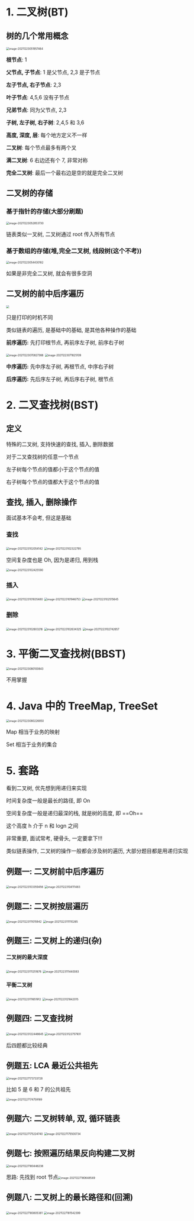 # 1. 二叉树(BT)

## 树的几个常用概念

<img src="https://wuzhi-img.oss-cn-shanghai.aliyuncs.com/img/image-20211223051957464.png" alt="image-20211223051957464" style="zoom:50%;" />

**根节点**: 1

**父节点, 子节点**: 1 是父节点, 2,3 是子节点

**左子节点, 右子节点**: 2,3

**叶子节点**: 4,5,6 没有子节点

**兄弟节点**: 同为父节点, 2,3

**子树, 左子树, 右子树**: 2,4,5 和 3,6

**高度, 深度, 层**: 每个地方定义不一样

**二叉树**: 每个节点最多有两个叉

**满二叉树**: 6 右边还有个 7, 非常对称

**完全二叉树**: 最后一个最右边是空的就是完全二叉树

## 二叉树的存储

### 基于指针的存储(大部分刷题)

<img src="https://wuzhi-img.oss-cn-shanghai.aliyuncs.com/img/image-20211223052853730.png" alt="image-20211223052853730" style="zoom:50%;" />

链表类似一叉树, 二叉树通过 root 传入所有节点

### 基于数组的存储(堆,完全二叉树, 线段树(这个不考))

<img src="https://wuzhi-img.oss-cn-shanghai.aliyuncs.com/img/image-20211223054430182.png" alt="image-20211223054430182" style="zoom:50%;" />

如果是非完全二叉树, 就会有很多空洞

## 二叉树的前中后序遍历

<img src="https://wuzhi-img.oss-cn-shanghai.aliyuncs.com/img/image-20211223072130618.png" style="zoom:50%;" />

只是打印的时机不同

类似链表的遍历, 是基础中的基础, 是其他各种操作的基础

**前序遍历:** 先打印根节点, 再前序左子树, 前序右子树

<img src="https://wuzhi-img.oss-cn-shanghai.aliyuncs.com/img/image-20211223070827366.png" alt="image-20211223070827366" style="zoom:50%;" />

<img src="https://wuzhi-img.oss-cn-shanghai.aliyuncs.com/img/image-20211223071825109.png" alt="image-20211223071825109" style="zoom:50%;" />

**中序遍历:** 先中序左子树, 再根节点, 中序右子树

**后序遍历:** 先后序左子树, 再后序右子树, 根节点

# 2. 二叉查找树(BST)

## 定义

特殊的二叉树, 支持快速的查找, 插入, 删除数据

对于二叉查找树的任意一个节点

左子树每个节点的值都小于这个节点的值

右子树每个节点的值都大于这个节点的值

## 查找, 插入, 删除操作

面试基本不会考, 但这是基础

### 查找

<img src="https://wuzhi-img.oss-cn-shanghai.aliyuncs.com/img/image-20211223102054142.png" alt="image-20211223102054142" style="zoom:50%;" />

<img src="https://wuzhi-img.oss-cn-shanghai.aliyuncs.com/img/image-20211223102322795.png" alt="image-20211223102322795" style="zoom:50%;" />

空间复杂度也是 Oh, 因为是递归, 用到栈

<img src="https://wuzhi-img.oss-cn-shanghai.aliyuncs.com/img/image-20211223102425590.png" alt="image-20211223102425590" style="zoom:50%;" />

### 插入

<img src="https://wuzhi-img.oss-cn-shanghai.aliyuncs.com/img/image-20211223101835480.png" alt="image-20211223101835480" style="zoom:50%;" />

<img src="https://wuzhi-img.oss-cn-shanghai.aliyuncs.com/img/image-20211223101946753.png" alt="image-20211223101946753" style="zoom:50%;" />

<img src="https://wuzhi-img.oss-cn-shanghai.aliyuncs.com/img/image-20211223102515645.png" alt="image-20211223102515645" style="zoom:50%;" />

### 删除

<img src="https://wuzhi-img.oss-cn-shanghai.aliyuncs.com/img/image-20211223102603216.png" alt="image-20211223102603216" style="zoom:50%;" />

<img src="https://wuzhi-img.oss-cn-shanghai.aliyuncs.com/img/image-20211223102634325.png" alt="image-20211223102634325" style="zoom:50%;" />

<img src="https://wuzhi-img.oss-cn-shanghai.aliyuncs.com/img/image-20211223102742657.png" alt="image-20211223102742657" style="zoom:50%;" />



# 3. 平衡二叉查找树(BBST)

<img src="https://wuzhi-img.oss-cn-shanghai.aliyuncs.com/img/image-20211223080100843.png" alt="image-20211223080100843" style="zoom:50%;" />

不用掌握

# 4. Java 中的 TreeMap, TreeSet

<img src="https://wuzhi-img.oss-cn-shanghai.aliyuncs.com/img/image-20211223080226850.png" alt="image-20211223080226850" style="zoom:50%;" />

Map 相当于业务的映射

Set 相当于业务的集合

# 5. 套路

看到二叉树, 优先想到用递归来实现

时间复杂度一般是最长的路径, 即 On

空间复杂度一般是递归最深的栈, 就是树的高度, 即 ==Oh==

这个高度 h 介于 n 和 logn 之间

非常重要, 面试常考, 硬骨头, 一定要拿下!!!

类似链表操作, 二叉树的操作一般都会涉及树的遍历, 大部分题目都是用递归实现

## 例题一: 二叉树前中后序遍历

<img src="https://wuzhi-img.oss-cn-shanghai.aliyuncs.com/img/image-20211223103359456.png" alt="image-20211223103359456" style="zoom:50%;" />

<img src="https://wuzhi-img.oss-cn-shanghai.aliyuncs.com/img/image-20211223104111483.png" alt="image-20211223104111483" style="zoom:50%;" />

## 例题二: 二叉树按层遍历

<img src="https://wuzhi-img.oss-cn-shanghai.aliyuncs.com/img/image-20211223111015942.png" alt="image-20211223111015942" style="zoom:50%;" />

<img src="https://wuzhi-img.oss-cn-shanghai.aliyuncs.com/img/image-20211223111110265.png" alt="image-20211223111110265" style="zoom:50%;" />

## 例题三: 二叉树上的递归(杂)

#### 二叉树的最大深度

<img src="https://wuzhi-img.oss-cn-shanghai.aliyuncs.com/img/image-20211223111251676.png" alt="image-20211223111251676" style="zoom:50%;" />

<img src="https://wuzhi-img.oss-cn-shanghai.aliyuncs.com/img/image-20211223111440083.png" alt="image-20211223111440083" style="zoom:50%;" />

#### 平衡二叉树

<img src="https://wuzhi-img.oss-cn-shanghai.aliyuncs.com/img/image-20211223111651912.png" alt="image-20211223111651912" style="zoom:50%;" />

<img src="https://wuzhi-img.oss-cn-shanghai.aliyuncs.com/img/image-20211223121842015.png" alt="image-20211223121842015" style="zoom:50%;" />

## 例题四: 二叉查找树

<img src="https://wuzhi-img.oss-cn-shanghai.aliyuncs.com/img/image-20211223122446645.png" alt="image-20211223122446645" style="zoom:50%;" />

<img src="https://wuzhi-img.oss-cn-shanghai.aliyuncs.com/img/image-20211223122757931.png" alt="image-20211223122757931" style="zoom:50%;" />



后四题都比较经典

## 例题五: LCA 最近公共祖先

<img src="https://wuzhi-img.oss-cn-shanghai.aliyuncs.com/img/image-20211227173733728.png" alt="image-20211227173733728" style="zoom:50%;" />

比如 5 是 6 和 7 的公共祖先

<img src="https://wuzhi-img.oss-cn-shanghai.aliyuncs.com/img/image-20211227174759169.png" alt="image-20211227174759169" style="zoom:50%;" />

## 例题六: 二叉树转单, 双, 循环链表

<img src="https://wuzhi-img.oss-cn-shanghai.aliyuncs.com/img/image-20211227175224740.png" alt="image-20211227175224740" style="zoom:50%;" />

<img src="https://wuzhi-img.oss-cn-shanghai.aliyuncs.com/img/image-20211227175500734.png" alt="image-20211227175500734" style="zoom:50%;" />



## 例题七: 按照遍历结果反向构建二叉树

<img src="https://wuzhi-img.oss-cn-shanghai.aliyuncs.com/img/image-20211227180446238.png" alt="image-20211227180446238" style="zoom:50%;" />

思路: 先找到 root 节点<img src="https://wuzhi-img.oss-cn-shanghai.aliyuncs.com/img/image-20211227180648549.png" alt="image-20211227180648549" style="zoom:50%;" />

## 例题八: 二叉树上的最长路径和(回溯)

<img src="https://wuzhi-img.oss-cn-shanghai.aliyuncs.com/img/image-20211227180805381.png" alt="image-20211227180805381" style="zoom:50%;" />

<img src="https://wuzhi-img.oss-cn-shanghai.aliyuncs.com/img/image-20211227181542399.png" alt="image-20211227181542399" style="zoom:50%;" />

